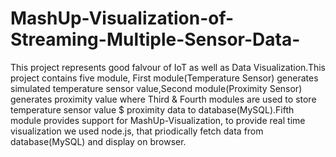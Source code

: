# MashUp-Visualization-of-Streaming-Multiple-Sensor-Data-
This project represents good falvour of IoT as well as Data Visualization.This project contains five module, First module(Temperature Sensor)
generates simulated temperature sensor value,Second module(Proximity Sensor) generates  proximity value where Third & Fourth
modules are used to store temperature sensor value $ proximity data to database(MySQL).Fifth module provides support for MashUp-Visualization,
to provide real time visualization we used node.js, that priodically fetch data from database(MySQL) and display on browser.
